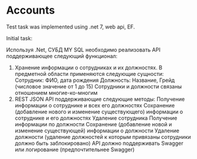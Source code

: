 # Accounts

Test task was implemented using .net 7, web api, EF.


Initial task:

Используя .Net, СУБД MY SQL необходимо реализовать API поддерживающее следующий функционал:
1. Хранение информации о сотрудниках и их должностях. В предметной области применяются следующие сущности:
Сотрудник: ФИО, дата рождения
Должность: Название, Грейд (числовое значение от 1 до 15)
Сотрудники и должности связаны отношением многие-ко-многим
2. REST JSON API поддерживающие следующие методы:
Получение информации о сотруднике и всех его должностях
Сохранение (добавление нового и изменение существующего) информации о сотруднике и его должностях
Удаление сотрудника
Получение информации по должности
Сохранение (добавление новой и изменение существующей) информации о должности
Удаление должности (удаление должностей к которым привязаны сотрудники должно быть заблокировано)
API должно поддерживать Swagger или логирование (предпочтительнее Swagger)
